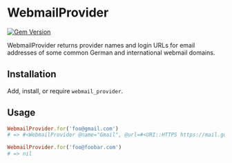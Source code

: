 # WebmailProvider

[![Gem Version](https://badge.fury.io/rb/webmail_provider.svg)](http://badge.fury.io/rb/webmail_provider)

WebmailProvider returns provider names and login URLs for email addresses of some common German and international webmail domains.

## Installation

Add, install, or require `webmail_provider`.

## Usage

```ruby
WebmailProvider.for('foo@gmail.com')
# => #<WebmailProvider @name="Gmail", @url=#<URI::HTTPS https://mail.google.com>>

WebmailProvider.for('foo@foobar.com')
# => nil
```
